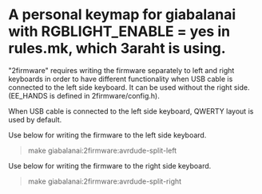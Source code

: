 # A personal keymap for giabalanai with RGBLIGHT_ENABLE = yes in rules.mk, which 3araht is using.
"2firmware" requires writing the firmware separately to left and right keyboards in order to have different functionality when USB cable is connected to the left side keyboard. It can be used without the right side.
(EE_HANDS is defined in 2firmware/config.h).  

When USB cable is connected to the left side keyboard, QWERTY layout is used by default.


Use below for writing the firmware to the left side keyboard.
> make giabalanai:2firmware:avrdude-split-left  

Use below for writing the firmware to the right side keyboard.
> make giabalanai:2firmware:avrdude-split-right  
